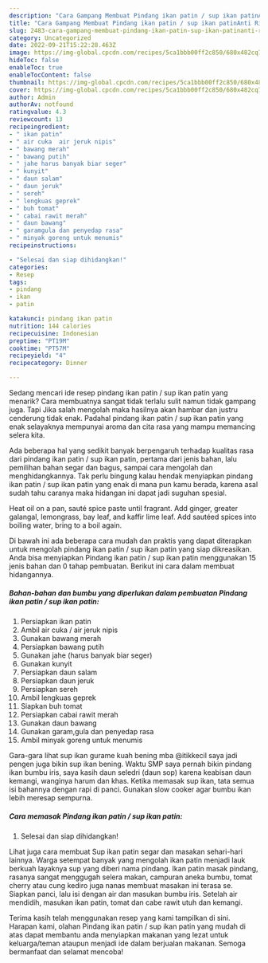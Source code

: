 ```yaml
---
description: "Cara Gampang Membuat Pindang ikan patin / sup ikan patinAnti Ribet"
title: "Cara Gampang Membuat Pindang ikan patin / sup ikan patinAnti Ribet"
slug: 2483-cara-gampang-membuat-pindang-ikan-patin-sup-ikan-patinanti-ribet
category: Uncategorized
date: 2022-09-21T15:22:28.463Z
image: https://img-global.cpcdn.com/recipes/5ca1bbb00ff2c850/680x482cq70/pindang-ikan-patin-sup-ikan-patin-foto-resep-utama.jpg
hideToc: false
enableToc: true
enableTocContent: false
thumbnail: https://img-global.cpcdn.com/recipes/5ca1bbb00ff2c850/680x482cq70/pindang-ikan-patin-sup-ikan-patin-foto-resep-utama.jpg
cover: https://img-global.cpcdn.com/recipes/5ca1bbb00ff2c850/680x482cq70/pindang-ikan-patin-sup-ikan-patin-foto-resep-utama.jpg
author: Admin
authorAv: notfound
ratingvalue: 4.3
reviewcount: 13
recipeingredient:
- " ikan patin"
- " air cuka  air jeruk nipis"
- " bawang merah"
- " bawang putih"
- " jahe harus banyak biar seger"
- " kunyit"
- " daun salam"
- " daun jeruk"
- " sereh"
- " lengkuas geprek"
- " buh tomat"
- " cabai rawit merah"
- " daun bawang"
- " garamgula dan penyedap rasa"
- " minyak goreng untuk menumis"
recipeinstructions:

- "Selesai dan siap dihidangkan!"
categories:
- Resep
tags:
- pindang
- ikan
- patin

katakunci: pindang ikan patin 
nutrition: 144 calories
recipecuisine: Indonesian
preptime: "PT19M"
cooktime: "PT57M"
recipeyield: "4"
recipecategory: Dinner

---
```



Sedang mencari ide resep pindang ikan patin / sup ikan patin yang menarik? Cara membuatnya sangat tidak terlalu sulit namun tidak gampang juga. Tapi Jika salah mengolah maka hasilnya akan hambar dan justru cenderung tidak enak. Padahal pindang ikan patin / sup ikan patin yang enak selayaknya mempunyai aroma dan cita rasa yang mampu memancing selera kita.


Ada beberapa hal yang sedikit banyak berpengaruh terhadap kualitas rasa dari pindang ikan patin / sup ikan patin, pertama dari jenis bahan, lalu pemilihan bahan segar dan bagus, sampai cara mengolah dan menghidangkannya. Tak perlu bingung kalau hendak menyiapkan pindang ikan patin / sup ikan patin yang enak di mana pun kamu berada, karena asal sudah tahu caranya maka hidangan ini dapat jadi suguhan spesial.

Heat oil on a pan, sauté spice paste until fragrant. Add ginger, greater galangal, lemongrass, bay leaf, and kaffir lime leaf. Add sautéed spices into boiling water, bring to a boil again.


Di bawah ini ada beberapa cara mudah dan praktis yang dapat diterapkan untuk mengolah pindang ikan patin / sup ikan patin yang siap dikreasikan. Anda bisa menyiapkan Pindang ikan patin / sup ikan patin menggunakan 15 jenis bahan dan 0 tahap pembuatan. Berikut ini cara dalam membuat hidangannya.

<!--inarticleads1-->

##### Bahan-bahan dan bumbu yang diperlukan dalam pembuatan Pindang ikan patin / sup ikan patin:

1. Persiapkan  ikan patin
1. Ambil  air cuka / air jeruk nipis
1. Gunakan  bawang merah
1. Persiapkan  bawang putih
1. Gunakan  jahe (harus banyak biar seger)
1. Gunakan  kunyit
1. Persiapkan  daun salam
1. Persiapkan  daun jeruk
1. Persiapkan  sereh
1. Ambil  lengkuas geprek
1. Siapkan  buh tomat
1. Persiapkan  cabai rawit merah
1. Gunakan  daun bawang
1. Gunakan  garam,gula dan penyedap rasa
1. Ambil  minyak goreng untuk menumis


Gara-gara lihat sup ikan gurame kuah bening mba @itikkecil saya jadi pengen juga bikin sup ikan bening. Waktu SMP saya pernah bikin pindang ikan bumbu iris, saya kasih daun seledri (daun sop) karena keabisan daun kemangi, wanginya harum dan khas. Ketika memasak sup ikan, tata semua isi bahannya dengan rapi di panci. Gunakan slow cooker agar bumbu ikan lebih meresap sempurna. 

<!--inarticleads2-->

##### Cara memasak Pindang ikan patin / sup ikan patin:


1. Selesai dan siap dihidangkan!

Lihat juga cara membuat Sup ikan patin segar dan masakan sehari-hari lainnya. Warga setempat banyak yang mengolah ikan patin menjadi lauk berkuah layaknya sup yang diberi nama pindang. Ikan patin masak pindang, rasanya sangat menggugah selera makan, campuran aneka bumbu, tomat cherry atau cung kediro juga nanas membuat masakan ini terasa se. Siapkan panci, lalu isi dengan air dan masukan bumbu iris. Setelah air mendidih, masukan ikan patin, tomat dan cabe rawit utuh dan kemangi. 

Terima kasih telah menggunakan resep yang kami tampilkan di sini. Harapan kami, olahan Pindang ikan patin / sup ikan patin yang mudah di atas dapat membantu anda menyiapkan makanan yang lezat untuk keluarga/teman ataupun menjadi ide dalam berjualan makanan. Semoga bermanfaat dan selamat mencoba!
